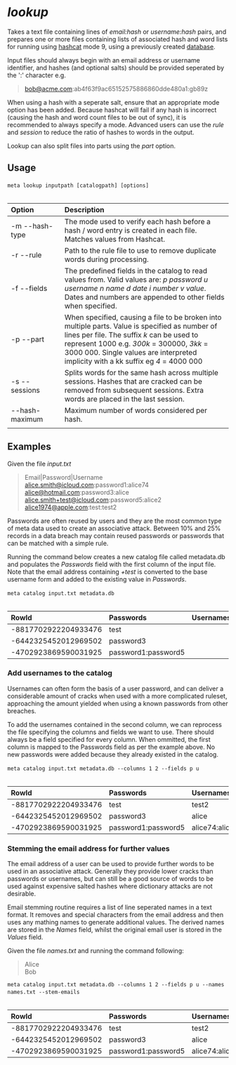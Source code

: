 # *lookup*

Takes a text file containing lines of *email:hash* or *username:hash* pairs, and prepares one or more files containing lists of associated hash and word lists for running using [hashcat](https://github.com/hashcat/hashcat) mode 9, using a previously created [database](CATALOG.md).

Input files should always begin with an email address or username identifier, and hashes (and optional salts) should be provided seperated by the ':' character e.g. 

> bob@acme.com:ab4f63f9ac65152575886860dde480a1:gb89z

When using a hash with a seperate salt, ensure that an appropriate mode option has been added. Because hashcat will fail if any hash is incorrect (causing the hash and word count files to be out of sync), it is recommended to always specify a mode. Advanced users can use the *rule* and *session* to reduce the ratio of hashes to words in the output. 

Lookup can also split files into parts using the *part* option.

## Usage

`meta lookup inputpath [catalogpath] [options]`
&nbsp;<br>
&nbsp;<br>

| Option | Description |
| :--- | :--- |
| -m --hash-type| The mode used to verify each hash before a hash / word entry is created in each file. Matches values from Hashcat.|
| -r --rule| Path to the rule file to use to remove duplicate words during processing.|
| -f --fields| The predefined fields in the catalog to read values from. Valid values are: *p password u username n name d date i number v value*. Dates and numbers are appended to other fields when specified.
| -p --part| When specified, causing a file to be broken into multiple parts. Value is specified as number of lines per file. The suffix *k* can be used to represent 1000 e.g. *300k* = 300000, *3kk* = 3000 000. Single values are interpreted implicity with a kk suffix eg *4* = 4000 000 |
| -s --sessions| Splits words for the same hash across multiple sessions. Hashes that are cracked can be removed from subsequent sessions. Extra words are placed in the last session.|
| --hash-maximum | Maximum number of words considered per hash.|
| <img width=300> | |

 

## Examples
 
Given the file *input.txt*

>Email|Password|Username<br>
>alice.smith@icloud.com:password1:alice74<br>
>alice@hotmail.com:password3:alice<br>
>alice.smith+test@icloud.com:password5:alice2<br>
>alice1974@apple.com:test:test2<br>

Passwords are often reused by users and they are the most common type of meta data used to create an associative attack. Between 10% and 25% records in a data breach may contain reused passwords or passwords that can be matched with a simple rule.

Running the command below creates a new catalog file called metadata.db and populates the *Passwords* field with the first column of the input file. Note that the email address containing *+test* is converted to the base username form and added to the existing value in *Passwords*.

`meta catalog input.txt metadata.db`
&nbsp;<br>
&nbsp;<br>

| RowId | Passwords | Usernames | Names | Dates | Numbers | Values |
| :--- | :--- | :--- | :--- | :--- | :--- |  :--- |
|-8817702922204933476|test||||||		
|-6442325452012969502|password3||||||
|-4702923869590031925|password1:password5||||||					

### Add usernames to the catalog

Usernames can often form the basis of a user password, and can deliver a considerable amount of cracks when used with a more complicated ruleset, approaching the amount yielded when using a known passwords from other breaches.

To add the usernames contained in the second column, we can reprocess the file specifying the columns and fields we want to use. There should always be a field specified for every column. When ommitted, the first column is mapped to the Passwords field as per the example above. No new passwords were added because they already existed in the catalog.

`meta catalog input.txt metadata.db --columns 1 2 --fields p u`
&nbsp;<br>
&nbsp;<br>

| RowId | Passwords | Usernames | Names | Dates | Numbers | Values |
| :--- | :--- | :--- | :--- | :--- | :--- |  :--- |
|-8817702922204933476|test|test2|||||		
|-6442325452012969502|password3|alice|||||
|-4702923869590031925|password1:password5|alice74:alice2|||||			

### Stemming the email address for further values

The email address of a user can be used to provide further words to be used in an associative attack. Generally they provide lower cracks than passwords or usernames, but can still be a good source of words to be used against expensive salted hashes where dictionary attacks are not desirable.

Email stemming routine requires a list of line seperated names in a text format. It removes and special characters from the email address and then uses any mathing names to generate additional values. The derived names are stored in the *Names* field, whilst the original email user is stored in the *Values* field.

Given the file *names.txt* and running the command following:

>Alice<br>
>Bob<br>

`meta catalog input.txt metadata.db --columns 1 2 --fields p u --names names.txt --stem-emails`
&nbsp;<br>
&nbsp;<br>

| RowId | Passwords | Usernames | Names | Dates | Numbers | Values |
| :--- | :--- | :--- | :--- | :--- | :--- |  :--- |
|-8817702922204933476|test|test2|alice||1974|alice1974|	
|-6442325452012969502|password3|alice|alice|||alice|
|-4702923869590031925|password1:password5|alice74:alice2|alice:smith|||alice.smith|			
